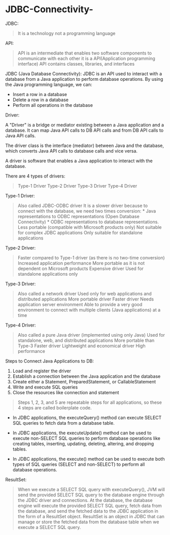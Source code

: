 # JDBC-Connectivity-

JDBC:

> It is a technology not a programming language

API:
> API is an intermediate that enables two software components to communicate with each other
>it is a API(Application programming interface)
> API contains classes, libraries, and interfaces

JDBC (Java Database Connectivity):
JDBC is an API used to interact with a database from a Java application to perform database operations. By using the Java programming language, we can:

* Insert a row in a database
* Delete a row in a database
* Perform all operations in the database

Driver:

A "Driver" is a bridge or mediator existing between a Java application and a database. It can map Java API calls to DB API calls and from DB API calls to Java API calls.

The driver class is the interface (mediator) between Java and the database, which converts Java API calls to database calls and vice versa.

A driver is software that enables a Java application to interact with the database.

There are 4 types of drivers:

> Type-1 Driver
> Type-2 Driver
> Type-3 Driver
> Type-4 Driver


Type-1 Driver:

> Also called JDBC-ODBC driver
> It is a slower driver because to connect with the database, we need two times conversion:
	* Java representations to ODBC representations (Open Database Connectivity)
	* ODBC representations to database representations.
> Less portable (compatible with Microsoft products only)
> Not suitable for complex JDBC applications
> Only suitable for standalone applications
 
Type-2 Driver:

> Faster compared to Type-1 driver (as there is no two-time conversion)
> Increased application performance
> More portable as it is not dependent on Microsoft products
> Expensive driver
> Used for standalone applications only

Type-3 Driver:

> Also called a network driver
> Used only for web applications and distributed applications
> More portable driver
> Faster driver
> Needs application server environment
> Able to provide a very good environment to connect with multiple clients (Java applications) at a time


Type-4 Driver:

> Also called a pure Java driver (implemented using only Java)
> Used for standalone, web, and distributed applications
> More portable than Type-3
> Faster driver
> Lightweight and economical driver
> High performance


Steps to Connect Java Applications to DB:
1. Load and register the driver
2. Establish a connection between the Java application and the database
3. Create either a Statement, PreparedStatement, or CallableStatement
4. Write and execute SQL queries
5. Close the resources like connection and statement

>Steps 1, 2, 3, and 5 are repeatable steps for all applications, so these 4 steps are called boilerplate code.


* In JDBC applications, the executeQuery() method can execute SELECT SQL queries to fetch data from a database table.

* In JDBC applications, the executeUpdate() method can be used to execute non-SELECT SQL queries to perform database operations like creating tables, inserting, updating, deleting, altering, and dropping tables.

* In JDBC applications, the execute() method can be used to execute both types of SQL queries (SELECT and non-SELECT) to perform all database operations.


ResultSet:

> When we execute a SELECT SQL query with executeQuery(), JVM will send the provided SELECT SQL query to the database engine through the JDBC driver and connections. At the database, the database engine will execute the provided SELECT SQL query, fetch data from the database, and send the fetched data to the JDBC application in the form of a ResultSet object.
> ResultSet is an object in JDBC that can manage or store the fetched data from the database table when we execute a SELECT SQL query.
